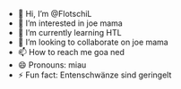 - 👋 Hi, I’m @FlotschiL
- 👀 I’m interested in joe mama
- 🌱 I’m currently learning HTL
- 💞️ I’m looking to collaborate on joe mama
- 📫 How to reach me goa ned
- 😄 Pronouns: miau
- ⚡ Fun fact: Entenschwänze sind geringelt

<!---
FlotschiL/FlotschiL is a ✨ special ✨ repository because its `README.md` (this file) appears on your GitHub profile.
You can click the Preview link to take a look at your changes.
--->
